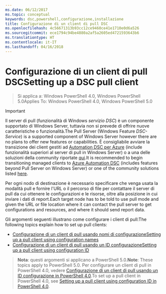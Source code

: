 ```yaml
---
ms.date: 06/12/2017
ms.topic: conceptual
keywords: dsc,powershell,configurazione,installazione
title: Configurazione di un client di pull DSC
ms.openlocfilehash: 4c56671313b93cc12ce9460ce41e1710e0d6a526
ms.sourcegitcommit: ece1794c94be4880a2af5a2605ed4721593643b6
ms.translationtype: HT
ms.contentlocale: it-IT
ms.lasthandoff: 04/16/2018
---
```

# <a name="setting-up-a-dsc-pull-client"></a><span data-ttu-id="eb0a2-103">Configurazione di un client di pull DSC</span><span class="sxs-lookup"><span data-stu-id="eb0a2-103">Setting up a DSC pull client</span></span>

> <span data-ttu-id="eb0a2-104">Si applica a: Windows PowerShell 4.0, Windows PowerShell 5.0</span><span class="sxs-lookup"><span data-stu-id="eb0a2-104">Applies To: Windows PowerShell 4.0, Windows PowerShell 5.0</span></span>

> [!IMPORTANT]
> <span data-ttu-id="eb0a2-105">Il server di pull (funzionalità di Windows *servizio DSC*) è un componente supportato di Windows Server, tuttavia non si prevede di offrire nuove caratteristiche o funzionalità.</span><span class="sxs-lookup"><span data-stu-id="eb0a2-105">The Pull Server (Windows Feature *DSC-Service*) is a supported component of Windows Server however there are no plans to offer new features or capabilities.</span></span> <span data-ttu-id="eb0a2-106">È consigliabile avviare la transizione dei client gestiti ad [Automation DSC per Azure](/azure/automation/automation-dsc-getting-started) (include funzionalità superiori al server di pull in Windows Server) o a una delle soluzioni della community riportate [qui](pullserver.md#community-solutions-for-pull-service).</span><span class="sxs-lookup"><span data-stu-id="eb0a2-106">It is recommended to begin transitioning managed clients to [Azure Automation DSC](/azure/automation/automation-dsc-getting-started) (includes features beyond Pull Server on Windows Server) or one of the community solutions listed [here](pullserver.md#community-solutions-for-pull-service).</span></span>

<span data-ttu-id="eb0a2-107">Per ogni nodo di destinazione è necessario specificare che venga usata la modalità pull e fornire l'URL o il percorso di file per contattare il server di pull da cui ottenere le configurazioni e le risorse, oltre alla posizione in cui inviare i dati di report.</span><span class="sxs-lookup"><span data-stu-id="eb0a2-107">Each target node has to be told to use pull mode and given the URL or file location where it can contact the pull server to get configurations and resources, and where it should send report data.</span></span>

<span data-ttu-id="eb0a2-108">Gli argomenti seguenti illustrano come configurare i client di pull:</span><span class="sxs-lookup"><span data-stu-id="eb0a2-108">The following topics explain how to set up pull clients:</span></span>

* [<span data-ttu-id="eb0a2-109">Configurazione di un client di pull usando nomi di configurazione</span><span class="sxs-lookup"><span data-stu-id="eb0a2-109">Setting up a pull client using configuration names</span></span>](pullClientConfigNames.md)
* [<span data-ttu-id="eb0a2-110">Configurazione di un client di pull usando un ID configurazione</span><span class="sxs-lookup"><span data-stu-id="eb0a2-110">Setting up a pull client using configuration ID</span></span>](pullClientConfigID.md)

> <span data-ttu-id="eb0a2-111">**Nota**: questi argomenti si applicano a PowerShell 5.0.</span><span class="sxs-lookup"><span data-stu-id="eb0a2-111">**Note**: These topics apply to PowerShell 5.0.</span></span> <span data-ttu-id="eb0a2-112">Per configurare un client di pull in PowerShell 4.0, vedere [Configurazione di un client di pull usando un ID configurazione in PowerShell 4.0](pullClientConfigID4.md).</span><span class="sxs-lookup"><span data-stu-id="eb0a2-112">To set up a pull client in PowerShell 4.0, see [Setting up a pull client using configuration ID in PowerShell 4.0](pullClientConfigID4.md).</span></span>